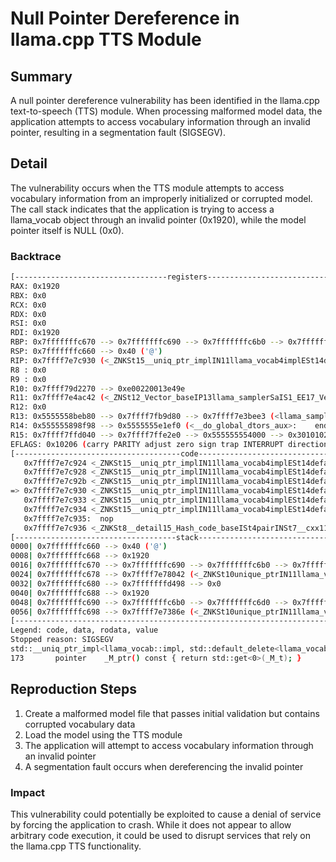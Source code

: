 # Null Pointer Dereference in llama.cpp TTS Module

## Summary

A null pointer dereference vulnerability has been identified in the llama.cpp text-to-speech (TTS) module. When processing malformed model data, the application attempts to access vocabulary information through an invalid pointer, resulting in a segmentation fault (SIGSEGV).

## Detail

The vulnerability occurs when the TTS module attempts to access vocabulary information from an improperly initialized or corrupted model. The call stack indicates that the application is trying to access a llama_vocab object through an invalid pointer (0x1920), while the model pointer itself is NULL (0x0).

### Backtrace

```bash
[----------------------------------registers-----------------------------------]
RAX: 0x1920
RBX: 0x0
RCX: 0x0
RDX: 0x0
RSI: 0x0
RDI: 0x1920
RBP: 0x7fffffffc670 --> 0x7fffffffc690 --> 0x7fffffffc6b0 --> 0x7fffffffc6d0 --> 0x7fffffffc6f0 --> 0x7fffffffc910 (--> ...)
RSP: 0x7fffffffc660 --> 0x40 ('@')
RIP: 0x7ffff7e7c930 (<_ZNKSt15__uniq_ptr_implIN11llama_vocab4implESt14default_deleteIS1_EE6_M_ptrEv+28>:    mov    rax,QWORD PTR [rax])
R8 : 0x0
R9 : 0x0
R10: 0x7ffff79d2270 --> 0xe00220013e49e
R11: 0x7ffff7e4ac42 (<_ZNSt12_Vector_baseIP13llama_samplerSaIS1_EE17_Vector_impl_dataC2Ev>: endbr64)
R12: 0x0
R13: 0x5555558beb80 --> 0x7ffff7fb9d80 --> 0x7ffff7e3bee3 (<llama_sampler_chain_name(llama_sampler const*)>:    endbr64)
R14: 0x555555898f98 --> 0x5555555e1ef0 (<__do_global_dtors_aux>:    endbr64)
R15: 0x7ffff7ffd040 --> 0x7ffff7ffe2e0 --> 0x555555554000 --> 0x3010102464c457f
EFLAGS: 0x10206 (carry PARITY adjust zero sign trap INTERRUPT direction overflow)
[-------------------------------------code-------------------------------------]
   0x7ffff7e7c924 <_ZNKSt15__uniq_ptr_implIN11llama_vocab4implESt14default_deleteIS1_EE6_M_ptrEv+16>:   mov    rax,QWORD PTR [rbp-0x8]
   0x7ffff7e7c928 <_ZNKSt15__uniq_ptr_implIN11llama_vocab4implESt14default_deleteIS1_EE6_M_ptrEv+20>:   mov    rdi,rax
   0x7ffff7e7c92b <_ZNKSt15__uniq_ptr_implIN11llama_vocab4implESt14default_deleteIS1_EE6_M_ptrEv+23>:   call   0x7ffff7ca92e0 <_ZSt3getILm0EJPN11llama_vocab4implESt14default_deleteIS1_EEERKNSt13tuple_elementIXT_ESt5tupleIJDpT0_EEE4typeERKS9_@plt>
=> 0x7ffff7e7c930 <_ZNKSt15__uniq_ptr_implIN11llama_vocab4implESt14default_deleteIS1_EE6_M_ptrEv+28>:   mov    rax,QWORD PTR [rax]
   0x7ffff7e7c933 <_ZNKSt15__uniq_ptr_implIN11llama_vocab4implESt14default_deleteIS1_EE6_M_ptrEv+31>:   leave
   0x7ffff7e7c934 <_ZNKSt15__uniq_ptr_implIN11llama_vocab4implESt14default_deleteIS1_EE6_M_ptrEv+32>:   ret
   0x7ffff7e7c935:  nop
   0x7ffff7e7c936 <_ZNKSt8__detail15_Hash_code_baseISt4pairINSt7__cxx1112basic_stringIcSt11char_traitsIcESaIcEEES7_ES1_IKS8_iENS_10_Select1stEN11llama_vocab4impl9pair_hashENS_18_Mod_range_hashingENS_20_Default_ranged_hashELb1EE12_M_hash_codeERS9_>:    endbr64
[------------------------------------stack-------------------------------------]
0000| 0x7fffffffc660 --> 0x40 ('@')
0008| 0x7fffffffc668 --> 0x1920
0016| 0x7fffffffc670 --> 0x7fffffffc690 --> 0x7fffffffc6b0 --> 0x7fffffffc6d0 --> 0x7fffffffc6f0 --> 0x7fffffffc910 (--> ...)
0024| 0x7fffffffc678 --> 0x7ffff7e78042 (<_ZNKSt10unique_ptrIN11llama_vocab4implESt14default_deleteIS1_EE3getEv+28>:    leave)
0032| 0x7fffffffc680 --> 0x7fffffffd498 --> 0x0
0040| 0x7fffffffc688 --> 0x1920
0048| 0x7fffffffc690 --> 0x7fffffffc6b0 --> 0x7fffffffc6d0 --> 0x7fffffffc6f0 --> 0x7fffffffc910 --> 0x7fffffffdfd0 (--> ...)
0056| 0x7fffffffc698 --> 0x7ffff7e7386e (<_ZNKSt10unique_ptrIN11llama_vocab4implESt14default_deleteIS1_EEptEv+28>:  leave)
[------------------------------------------------------------------------------]
Legend: code, data, rodata, value
Stopped reason: SIGSEGV
std::__uniq_ptr_impl<llama_vocab::impl, std::default_delete<llama_vocab::impl> >::_M_ptr (this=0x1920) at /usr/include/c++/11/bits/unique_ptr.h:173
173       pointer    _M_ptr() const { return std::get<0>(_M_t); }
```

## **Reproduction Steps**

1. Create a malformed model file that passes initial validation but contains corrupted vocabulary data
2. Load the model using the TTS module
3. The application will attempt to access vocabulary information through an invalid pointer
4. A segmentation fault occurs when dereferencing the invalid pointer

### Impact 
This vulnerability could potentially be exploited to cause a denial of service by forcing the application to crash. While it does not appear to allow arbitrary code execution, it could be used to disrupt services that rely on the llama.cpp TTS functionality.
